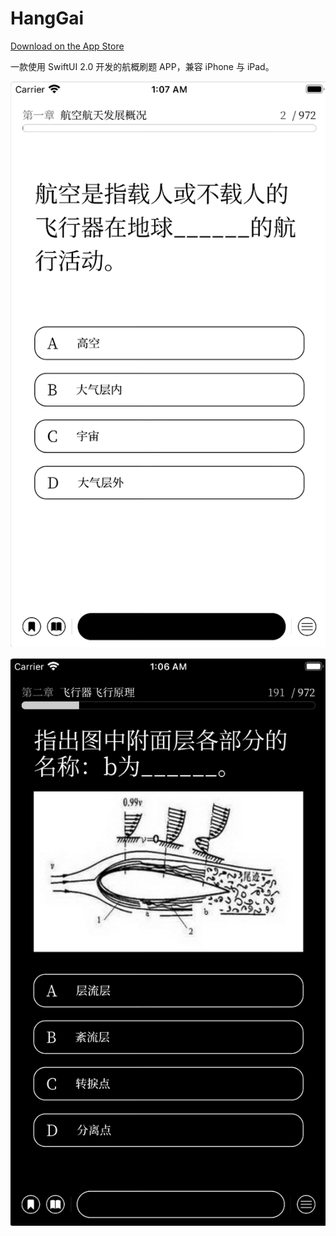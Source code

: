 # HangGai

[Download on the App Store](https://apps.apple.com/cn/app/航概-hanggai/id1570322898)

一款使用 SwiftUI 2.0 开发的航概刷题 APP，兼容 iPhone 与 iPad。

![Light](/img/light.png)

![Dark](/img/dark.png)
